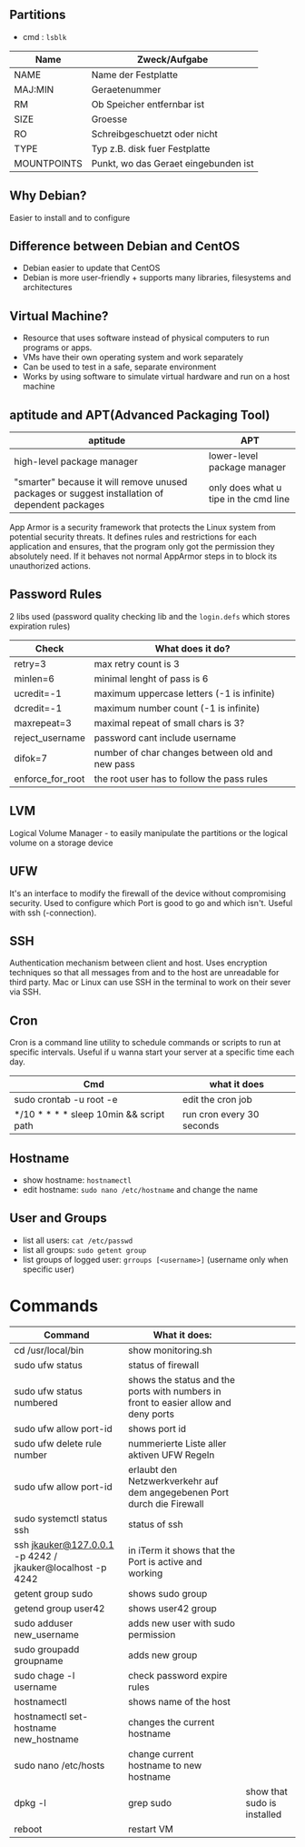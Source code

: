 ## Partitions
- cmd : `lsblk`

| Name | Zweck/Aufgabe |  
|-------|--------------------|  
| NAME | Name der Festplatte|  
| MAJ:MIN | Geraetenummer |  
| RM | Ob Speicher entfernbar ist|  
| SIZE | Groesse |  
| RO | Schreibgeschuetzt oder nicht|  
| TYPE | Typ z.B. disk fuer Festplatte|  
| MOUNTPOINTS | Punkt, wo das Geraet eingebunden ist|# General Informations  
## Why Debian?  
Easier to install and to configure
## Difference between Debian and CentOS  
- Debian easier to update that CentOS  
- Debian is more user-friendly + supports many libraries, filesystems and architectures
## Virtual Machine?  
- Resource that uses software instead of physical computers to run programs or apps.  
- VMs have their own operating system and work separately  
- Can be used to test in a safe, separate environment  
- Works by using software to simulate virtual hardware and run on a host machine
## aptitude and APT(Advanced Packaging Tool)  

|aptitude|APT|  
|----|------|  
|high-level package manager|lower-level package manager|  
|"smarter" because it will remove unused packages or suggest installation of dependent packages|only does what u tipe in the cmd line|## AppArmor  

App Armor is a security framework that protects the Linux system from potential security threats. It defines rules and restrictions for each application and ensures, that the program only got the permission they absolutely need. If it behaves not normal AppArmor steps in to block its unauthorized actions.
## Password Rules  
2 libs used (password quality checking lib and the `login.defs` which stores expiration rules) 

| Check | What does it do? |
|-------|------------------|
|retry=3 | max retry count is 3|
|minlen=6| minimal lenght of pass is 6 |
|ucredit=-1|maximum uppercase letters (-1 is infinite)|
|dcredit=-1|maximum number count (-1 is infinite)|
|maxrepeat=3| maximal repeat of small chars is 3?|
|reject_username|password cant include username|
|difok=7|number of char changes between old and new pass|
|enforce_for_root| the root user has to follow the pass rules |
## LVM  
Logical Volume Manager - to easily manipulate the partitions or the logical volume on a storage device
## UFW  
It's an interface to modify the firewall of the device without compromising security. Used to configure which Port is good to go and which isn't. Useful with ssh (-connection).
## SSH  
Authentication mechanism between client and host. Uses encryption techniques so that all messages from and to the host are unreadable for third party. Mac or Linux can use SSH in the terminal to work on their sever via SSH.
## Cron  
Cron is a command line utility to schedule commands or scripts to run at specific intervals. Useful if u wanna start your server at a specific time each day.  

| Cmd                                  | what it does              |
| ------------------------------------ | ------------------------- |
| sudo crontab -u root -e              | edit the cron job         |
| */10 * * * * sleep 10min && script path | run cron every 30 seconds |

## Hostname
- show hostname: `hostnamectl`
- edit hostname: `sudo nano /etc/hostname` and change the name

## User and Groups
- list all users: `cat /etc/passwd`
- list all groups: `sudo getent group`
- list groups of logged user: `grroups [<username>]` (username only when specific user)
# Commands  

| Command                               | What it does:                                                                       |                             |
| ------------------------------------- | ----------------------------------------------------------------------------------- | --------------------------- |
| cd /usr/local/bin                     | show monitoring.sh                                                                  |                             |
| sudo ufw status                       | status of firewall                                                                  |                             |
| sudo ufw status numbered              | shows the status and the ports with numbers in front to easier allow and deny ports |                             |
| sudo ufw allow port-id                | shows port id                                                                       |                             |
| sudo ufw delete rule number           | nummerierte Liste aller aktiven UFW Regeln                                          |                             |
| sudo ufw allow port-id                | erlaubt den Netzwerkverkehr auf dem angegebenen Port durch die Firewall             |                             |
| sudo systemctl status ssh             | status of ssh                                                                       |                             |
| ssh jkauker@127.0.0.1 -p 4242 / jkauker@localhost -p 4242         | in iTerm it shows that the Port is active and working                               |                             |
| getent group sudo                     | shows sudo group                                                                    |                             |
| getend group user42                   | shows user42 group                                                                  |                             |
| sudo adduser new_username             | adds new user with sudo permission                                                  |                             |
| sudo groupadd groupname               | adds new group                                                                      |                             |
| sudo chage -l username                | check password expire rules                                                         |                             |
| hostnamectl                           | shows name of the host                                                              |                             |
| hostnamectl set-hostname new_hostname | changes the current hostname                                                        |                             |
| sudo nano /etc/hosts                  | change current hostname to new hostname                                             |                             |
| dpkg -l                               | grep sudo                                                                           | show that sudo is installed |
| reboot                                | restart VM                                                                          |                             |                                      |                                                                                     |                             |